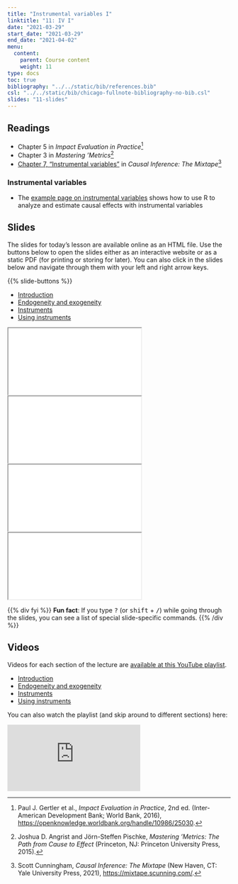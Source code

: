 ```yaml
---
title: "Instrumental variables I"
linktitle: "11: IV I"
date: "2021-03-29"
start_date: "2021-03-29"
end_date: "2021-04-02"
menu:
  content:
    parent: Course content
    weight: 11
type: docs
toc: true
bibliography: "../../static/bib/references.bib"
csl: "../../static/bib/chicago-fullnote-bibliography-no-bib.csl"
slides: "11-slides"
---
```


## Readings

-   <i class="fas fa-book"></i> Chapter 5 in *Impact Evaluation in Practice*[^1]
-   <i class="fas fa-book"></i> Chapter 3 in *Mastering ’Metrics*[^2]
-   <i class="fas fa-book"></i> [Chapter 7, “Instrumental variables”](https://mixtape.scunning.com/ch6.html) in *Causal Inference: The Mixtape*[^3]

### Instrumental variables

-   The [example page on instrumental variables](/example/iv/) shows how to use R to analyze and estimate causal effects with instrumental variables

## Slides

The slides for today’s lesson are available online as an HTML file. Use the buttons below to open the slides either as an interactive website or as a static PDF (for printing or storing for later). You can also click in the slides below and navigate through them with your left and right arrow keys.

{{% slide-buttons %}}

<ul class="nav nav-tabs" id="slide-tabs" role="tablist">
<li class="nav-item">
<a class="nav-link active" id="introduction-tab" data-toggle="tab" href="#introduction" role="tab" aria-controls="introduction" aria-selected="true">Introduction</a>
</li>
<li class="nav-item">
<a class="nav-link" id="endogeneity-and-exogeneity-tab" data-toggle="tab" href="#endogeneity-and-exogeneity" role="tab" aria-controls="endogeneity-and-exogeneity" aria-selected="false">Endogeneity and exogeneity</a>
</li>
<li class="nav-item">
<a class="nav-link" id="instruments-tab" data-toggle="tab" href="#instruments" role="tab" aria-controls="instruments" aria-selected="false">Instruments</a>
</li>
<li class="nav-item">
<a class="nav-link" id="using-instruments-tab" data-toggle="tab" href="#using-instruments" role="tab" aria-controls="using-instruments" aria-selected="false">Using instruments</a>
</li>
</ul>

<div id="slide-tabs" class="tab-content">

<div id="introduction" class="tab-pane fade show active" role="tabpanel" aria-labelledby="introduction-tab">

<div class="embed-responsive embed-responsive-16by9">

<iframe class="embed-responsive-item" src="/slides/11-slides.html#1">
</iframe>

</div>

</div>

<div id="endogeneity-and-exogeneity" class="tab-pane fade" role="tabpanel" aria-labelledby="endogeneity-and-exogeneity-tab">

<div class="embed-responsive embed-responsive-16by9">

<iframe class="embed-responsive-item" src="/slides/11-slides.html#endo-exo">
</iframe>

</div>

</div>

<div id="instruments" class="tab-pane fade" role="tabpanel" aria-labelledby="instruments-tab">

<div class="embed-responsive embed-responsive-16by9">

<iframe class="embed-responsive-item" src="/slides/11-slides.html#instruments">
</iframe>

</div>

</div>

<div id="using-instruments" class="tab-pane fade" role="tabpanel" aria-labelledby="using-instruments-tab">

<div class="embed-responsive embed-responsive-16by9">

<iframe class="embed-responsive-item" src="/slides/11-slides.html#using-instruments">
</iframe>

</div>

</div>

</div>

{{% div fyi %}}
**Fun fact**: If you type <kbd>?</kbd> (or <kbd>shift</kbd> + <kbd>/</kbd>) while going through the slides, you can see a list of special slide-specific commands.
{{% /div %}}

## Videos

Videos for each section of the lecture are [available at this YouTube playlist](https://www.youtube.com/playlist?list=PLS6tnpTr39sEsOSeMK19h6RWUB5kHrn0q).

-   [Introduction](https://www.youtube.com/watch?v=2L4h_XRrNAg&list=PLS6tnpTr39sEsOSeMK19h6RWUB5kHrn0q)
-   [Endogeneity and exogeneity](https://www.youtube.com/watch?v=fLJKAMSXDyw&list=PLS6tnpTr39sEsOSeMK19h6RWUB5kHrn0q)
-   [Instruments](https://www.youtube.com/watch?v=915d3OMaWNA&list=PLS6tnpTr39sEsOSeMK19h6RWUB5kHrn0q)
-   [Using instruments](https://www.youtube.com/watch?v=rCMQkrVIKOc&list=PLS6tnpTr39sEsOSeMK19h6RWUB5kHrn0q)

You can also watch the playlist (and skip around to different sections) here:

<div class="embed-responsive embed-responsive-16by9">

<iframe class="embed-responsive-item" src="https://www.youtube.com/embed/playlist?list=PLS6tnpTr39sEsOSeMK19h6RWUB5kHrn0q" frameborder="0" allow="accelerometer; autoplay; encrypted-media; gyroscope; picture-in-picture" allowfullscreen>
</iframe>

</div>

[^1]: Paul J. Gertler et al., *Impact Evaluation in Practice*, 2nd ed. (Inter-American Development Bank; World Bank, 2016), <https://openknowledge.worldbank.org/handle/10986/25030>.

[^2]: Joshua D. Angrist and Jörn-Steffen Pischke, *Mastering ’Metrics: The Path from Cause to Effect* (Princeton, NJ: Princeton University Press, 2015).

[^3]: Scott Cunningham, *Causal Inference: The Mixtape* (New Haven, CT: Yale University Press, 2021), <https://mixtape.scunning.com/>.

